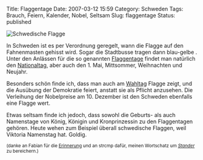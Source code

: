 Title: Flaggentage
Date: 2007-03-12 15:59
Category: Schweden
Tags: Brauch, Feiern, Kalender, Nobel, Seltsam
Slug: flaggentage
Status: published

![Schwedische
Flagge](/pic/Flag_of_Sweden.png "Schwedische Flagge")

In Schweden ist es per Verordnung geregelt, wann die Flagge auf den
Fahnenmasten gehisst wird. Sogar die Stadtbusse tragen dann blau-gelbe .
Unter den Anlässen für die so genannten
[Flaggentage](http://sv.wikipedia.org/wiki/Flaggdagar_i_Sverige) findet
man natürlich den
[Nationaltag](http://www.fiket.de/2006/06/06/schwedischer-nationalfeiertag/),
aber auch den 1. Mai, Mittsommer, Weihnachten und Neujahr.

Besonders schön finde ich, dass man auch am
[Wahltag](http://www.fiket.de/2006/09/17/der-wahlvorgang/) Flagge zeigt,
und die Ausübung der Demokratie feiert, anstatt sie als Pflicht
anzusehen. Die Verleihung der Nobelpreise am 10. Dezember ist den
Schweden ebenfalls eine Flagge wert.

Etwas seltsam finde ich jedoch, dass sowohl die Geburts- als auch
Namenstage von König, Königin und Kronprinzessin zu den Flaggentagen
gehören. Heute wehen zum Beispiel überall schwedische Flaggen, weil
Viktoria Namenstag hat. Goldig.

<small>(danke an Fabian für die
[Erinnerung](http://hansbaer.p1atin.de/?p=230) und an strcmp dafür,
meinen Wortschatz um [*Stander*](http://de.wikipedia.org/wiki/Stander)
zu bereichern.)</small>

